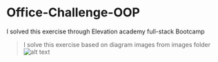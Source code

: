 # Office-Challenge-OOP
I solved this exercise through Elevation academy full-stack Bootcamp
> I solve this exercise based on diagram images from images folder
![alt text](https://github.com/Mohmd-Salah/Office-Challenge-OOP/blob/master/images/OOP-Diagram.webp?raw=true)
